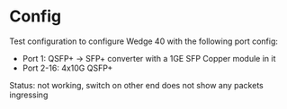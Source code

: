 # Config

Test configuration to configure Wedge 40 with the following port config:

 - Port 1: QSFP+ -> SFP+ converter with a 1GE SFP Copper module in it
 - Port 2-16: 4x10G QSFP+

Status: not working, switch on other end does not show any packets ingressing
